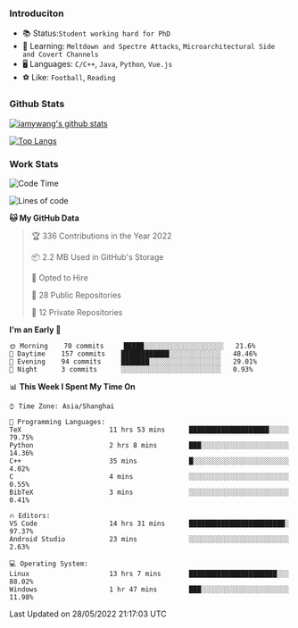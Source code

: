 ### Introduciton

- 📚 Status:`Student working hard for PhD`
- 🔎 Learning: `Meltdown and Spectre Attacks`, `Microarchitectural Side and Covert Channels`
- 🖥️ Languages: `C/C++`, `Java`, `Python`, `Vue.js`
- ⚽ Like: `Football`, `Reading`

### Github Stats

[![iamywang's github stats](https://github-readme-stats.vercel.app/api?username=iamywang&count_private=true&show_icons=true)]()

[![Top Langs](https://github-readme-stats.vercel.app/api/top-langs/?username=iamywang&layout=compact)]()

### Work Stats

<!--START_SECTION:waka-->
![Code Time](http://img.shields.io/badge/Code%20Time-360%20hrs%2024%20mins-blue)

![Lines of code](https://img.shields.io/badge/From%20Hello%20World%20I%27ve%20Written--40%20Thousand%20lines%20of%20code-blue)

**🐱 My GitHub Data** 

> 🏆 336 Contributions in the Year 2022
 > 
> 📦 2.2 MB Used in GitHub's Storage 
 > 
> 💼 Opted to Hire
 > 
> 📜 28 Public Repositories 
 > 
> 🔑 12 Private Repositories  
 > 
**I'm an Early 🐤** 

```text
🌞 Morning    70 commits     █████░░░░░░░░░░░░░░░░░░░░   21.6% 
🌆 Daytime    157 commits    ████████████░░░░░░░░░░░░░   48.46% 
🌃 Evening    94 commits     ███████░░░░░░░░░░░░░░░░░░   29.01% 
🌙 Night      3 commits      ░░░░░░░░░░░░░░░░░░░░░░░░░   0.93%

```


📊 **This Week I Spent My Time On** 

```text
⌚︎ Time Zone: Asia/Shanghai

💬 Programming Languages: 
TeX                      11 hrs 53 mins      ████████████████████░░░░░   79.75% 
Python                   2 hrs 8 mins        ███░░░░░░░░░░░░░░░░░░░░░░   14.36% 
C++                      35 mins             █░░░░░░░░░░░░░░░░░░░░░░░░   4.02% 
C                        4 mins              ░░░░░░░░░░░░░░░░░░░░░░░░░   0.55% 
BibTeX                   3 mins              ░░░░░░░░░░░░░░░░░░░░░░░░░   0.41%

🔥 Editors: 
VS Code                  14 hrs 31 mins      ████████████████████████░   97.37% 
Android Studio           23 mins             ░░░░░░░░░░░░░░░░░░░░░░░░░   2.63%

💻 Operating System: 
Linux                    13 hrs 7 mins       ██████████████████████░░░   88.02% 
Windows                  1 hr 47 mins        ███░░░░░░░░░░░░░░░░░░░░░░   11.98%

```


 Last Updated on 28/05/2022 21:17:03 UTC
<!--END_SECTION:waka-->
